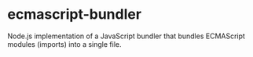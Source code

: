# ecmascript-bundler
Node.js implementation of a JavaScript bundler that bundles ECMAScript modules (imports) into a single file.
